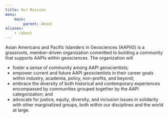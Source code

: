 ```yaml
---
title: Our Mission
menu: 
    main:
        parent: About
aliases:
    - /about
---
```


Asian Americans and Pacific Islanders in Geosciences (AAPIiG) is a grassroots, member-driven organization committed to building a community that supports AAPIs within geosciences. The organization will
- foster a sense of community among AAPI geoscientists;
- empower current and future AAPI geoscientists in their career goals within industry, academia, policy, non-profits, and beyond;
- embrace the diversity of both historical and contemporary experiences encompassed by communities grouped together by the AAPI categorization; and
- advocate for justice, equity, diversity, and inclusion issues in solidarity with other marginalized groups, both within our disciplines and the world at large.
